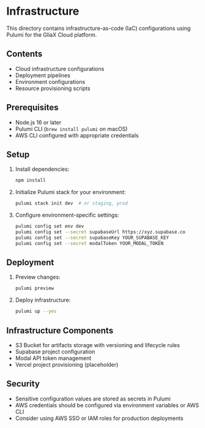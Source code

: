 # Infrastructure

This directory contains infrastructure-as-code (IaC) configurations using Pulumi for the GliaX Cloud platform.

## Contents

- Cloud infrastructure configurations
- Deployment pipelines
- Environment configurations
- Resource provisioning scripts

## Prerequisites

- Node.js 16 or later
- Pulumi CLI (`brew install pulumi` on macOS)
- AWS CLI configured with appropriate credentials

## Setup

1. Install dependencies:
   ```bash
   npm install
   ```

2. Initialize Pulumi stack for your environment:
   ```bash
   pulumi stack init dev  # or staging, prod
   ```

3. Configure environment-specific settings:
   ```bash
   pulumi config set env dev
   pulumi config set --secret supabaseUrl https://xyz.supabase.co
   pulumi config set --secret supabaseKey YOUR_SUPABASE_KEY
   pulumi config set --secret modalToken YOUR_MODAL_TOKEN
   ```

## Deployment

1. Preview changes:
   ```bash
   pulumi preview
   ```

2. Deploy infrastructure:
   ```bash
   pulumi up --yes
   ```

## Infrastructure Components

- S3 Bucket for artifacts storage with versioning and lifecycle rules
- Supabase project configuration
- Modal API token management
- Vercel project provisioning (placeholder)

## Security

- Sensitive configuration values are stored as secrets in Pulumi
- AWS credentials should be configured via environment variables or AWS CLI
- Consider using AWS SSO or IAM roles for production deployments 